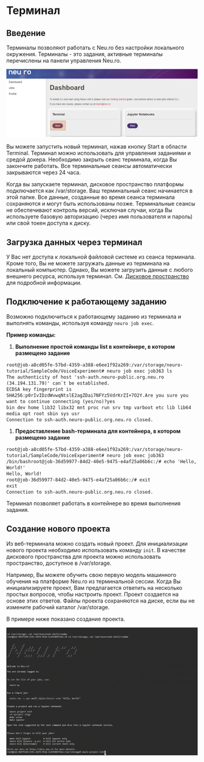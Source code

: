 # Терминал

## Введение

Терминалы позволяют работать с Neu.ro без настройки локального окружения. Терминалы - это задания, активные терминалы перечислены на панели управления Neu.ro.

![](../.gitbook/assets/Term_Home.jpg)

Вы можете запустить новый терминал, нажав кнопку Start в области Terminal. Терминал можно использовать для управления заданиями и средой докера. Необходимо закрыть сеанс терминала, когда Вы закончите работать. Все терминальные сеансы автоматически закрываются через 24 часа.

Когда вы запускаете терминал, дисковое пространство платформы подключается как /var/storage. Ваш терминальный сеанс начинается в этой папке. Все данные, созданные во время сеанса терминала сохраняются и могут быть использованы позже. Терминальные сеансы не обеспечивают контроль версий, исключая случаи, когда Вы используете базовую авторизацию \(через имя пользователя и пароль\) или свой токен доступа к диску.

## Загрузка данных через терминал

У Вас нет доступа к локальной файловой системе из сеанса терминала. Кроме того, Вы не можете загружать данные из терминала на локальный компьютер. Однако, Вы можете загрузить данные с любого внешнего ресурса, используя терминал. См. [Дисковое пространство](https://github.com/neuromation/platform-docs/tree/8c2237b1dbb6b440fcdeb85fbe5156280f490138/web/link%20to%20Storage%20docs/README.md) для подробной информации.

## Подключение к работающему заданию

Возможно подключиться к работающему заданию из терминала и выполнять команды, используя команду `neuro job exec`.

**Пример команды:**

1. **Выполнение простой команды list в контейнере, в котором размещено задание**

```text
root@job-a8cd05fe-57bd-4359-a388-e6ee1f92a269:/var/storage/neuro-tutorial/SampleCode/VoiceExperiment# neuro job exec job363 ls
The authenticity of host 'ssh-auth.neuro-public.org.neu.ro (34.194.131.79)' can`t be established.
ECDSA key fingerprint is SHA256:p0rIvIDzdWvwqNtslE2agZDai7NFYz5VdrKrZI+7O2Y.Are you sure you want to continue connecting (yes/no)?yes
bin dev home lib32 libx32 mnt proc run srv tmp varboot etc lib lib64 media opt root sbin sys usr
Connection to ssh-auth.neuro-public.org.neu.ro closed.
```

1. **Предоставление bash-терминала для контейнера, в котором размещено задание**

```text
root@job-a8cd05fe-57bd-4359-a388-e6ee1f92a269:/var/storage/neuro-tutorial/SampleCode/VoiceExperiment# neuro job exec job363 /bin/bashroot@job-36d59977-84d2-40e5-9475-e4af25a06b6c:/# echo 'Hello, World!'
Hello, World!
root@job-36d59977-84d2-40e5-9475-e4af25a06b6c:/# exit
exit
Connection to ssh-auth.neuro-public.org.neu.ro closed.
```

Терминал позволяет работать в контейнере во время выполнения задания.

## Создание нового проекта

Из веб-терминала можно создать новый проект. Для инициализации нового проекта необходимо использовать команду `init`. В качестве дискового пространства для проекта можно использовать пространство, доступное в /var/storage.

Например, Вы можете обучить свою первую модель машинного обучения на платформе Neu.ro из терминальной сессии. Когда Вы инициализируете проект, Вам предлагается ответить на несколько простых вопросов, чтобы настроить проект. Проект создается на основе этих ответов. Файлы проекта сохраняются на диске, если вы не измените рабочий каталог /var/storage.

В примере ниже показано создание проекта.

![](../.gitbook/assets/ProjectIniti.gif)

